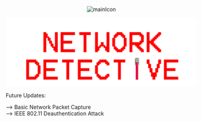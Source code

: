 

<p align="center">
  <img width="75" src="resources/Network-Detective-icon.ico" alt="mainIcon">
</p>

<p align="center">
  <img width="500" src="resources/mainMenu/mainMenuTitle.png" alt="mainTitle>
</p>
                                                                   
Network Detective is a network information gathering tool. (IN PROGRESS)

![MainWindow](READMEimg/Capture.PNG)


Future Updates:

--> Basic Network Packet Capture  
--> IEEE 802.11 Deauthentication Attack
